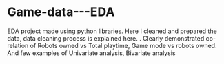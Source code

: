 # Game-data---EDA
EDA project made using python libraries. Here I cleaned and prepared the data, data cleaning process is explained here. . Clearly demonstrated co-relation of Robots owned vs Total playtime, Game mode vs robots owned. And few examples of Univariate analysis, Bivariate analysis 
